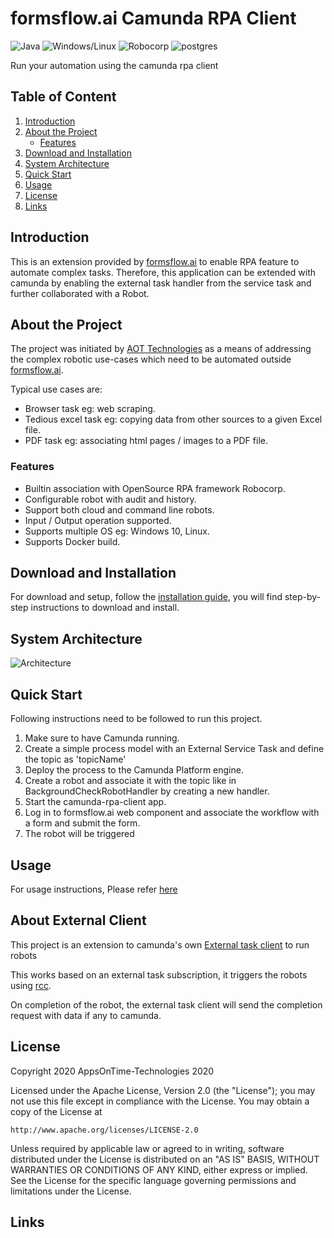 
# formsflow.ai Camunda RPA Client

![Java](https://img.shields.io/badge/Java-JDK_1.8-blue)  ![Windows/Linux](https://img.shields.io/badge/Windows/Linux-OS-blue)  ![Robocorp](https://img.shields.io/badge/Robocorp-rcc-blue)   ![postgres](https://img.shields.io/badge/postgres-latest-blue)  

Run your automation using the camunda rpa client



## Table of Content
1. [Introduction](#introduction)
2. [About the Project](#about-the-project)
   * [Features](#features)
3. [Download and Installation](#download-and-installation)
4. [System Architecture](#system-architecture)
5. [Quick Start](#quick-start)
6. [Usage](#usage)
7. [License](#license)
8. [Links](#links)

## Introduction

This is an extension provided by [formsflow.ai](https://formsflow.ai/) to enable RPA feature  to automate complex tasks.
Therefore, this application can be extended with camunda by enabling the external task handler from the service task and 
further collaborated with a Robot.

## About the Project

The project was initiated by [AOT Technologies](https://www.aot-technologies.com/)  as a means of addressing the complex
robotic use-cases which need to be automated outside [formsflow.ai](https://formsflow.ai/).

Typical use cases are:

* Browser task eg: web scraping.
* Tedious excel task eg: copying data from other sources to a given Excel file.
* PDF task eg: associating html pages / images to a PDF file.

### Features

* Builtin association with OpenSource RPA framework Robocorp.
* Configurable robot with audit and history.
* Support both cloud and command line robots.
* Input / Output operation supported.
* Supports multiple OS eg: Windows 10, Linux.
* Supports Docker build.

## Download and Installation

For download and setup, follow the [installation guide](../external-client-extention/INSTALLATION.md), you will find step-by-step instructions to download and install.

## System Architecture

![Architecture](https://user-images.githubusercontent.com/85665463/150078528-f05637b5-ae37-48c1-b4e4-501fb11c08d9.png)

## Quick Start

Following instructions need to be followed to run this project.

1. Make sure to have Camunda running.
2. Create a simple process model with an External Service Task and define the topic as 'topicName'
3. Deploy the process to the Camunda Platform engine.
4. Create a robot and associate it with the topic like in BackgroundCheckRobotHandler by creating a new handler.
5. Start the camunda-rpa-client app.
6. Log in to formsflow.ai web component and associate the workflow with a form and submit the form.
7. The robot will be triggered

## Usage

For usage instructions, Please refer [here](../external-client-extention/USAGE.md)
 
## About External Client

This project is an extension to camunda's own [External task client](https://github.com/camunda/camunda-bpm-platform/tree/master/clients/java) to run robots

This works based on an external task subscription, it triggers the robots using [rcc](https://robocorp.com/docs/rcc/installation).

On completion of the robot, the external task client will send the completion request with data if any to camunda.


## License

Copyright 2020 AppsOnTime-Technologies 2020

Licensed under the Apache License, Version 2.0 (the "License");
you may not use this file except in compliance with the License.
You may obtain a copy of the License at

    http://www.apache.org/licenses/LICENSE-2.0

Unless required by applicable law or agreed to in writing, software
distributed under the License is distributed on an "AS IS" BASIS,
WITHOUT WARRANTIES OR CONDITIONS OF ANY KIND, either express or implied.
See the License for the specific language governing permissions and
limitations under the License.


## Links
